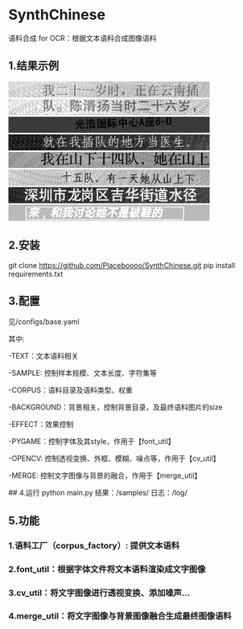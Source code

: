 # SynthChinese
语料合成 for OCR：根据文本语料合成图像语料

## 1.结果示例
![1.jpg](./demo/1.jpg)
![2.jpg](./demo/2.jpg)
![3.jpg](./demo/3.jpg)
![4.jpg](./demo/4.jpg)
![5.jpg](./demo/5.jpg)
![6.jpg](./demo/6.jpg)
![7.jpg](./demo/7.jpg)
![8.jpg](./demo/8.jpg)

## 2.安装
git clone  https://github.com/Placeboooo/SynthChinese.git
pip install requirements.txt
## 3.配置
<p>见/configs/base.yaml<p>
<p>其中:<p>
  <p>-TEXT：文本语料相关<p>
  <p>  -SAMPLE: 控制样本规模、文本长度、字符集等<p>
  <p>  -CORPUS：语料目录及语料类型、权重<p>
  <p>-BACKGROUND：背景相关，控制背景目录，及最终语料图片的size<p>
  <p>-EFFECT：效果控制<p>
  <p>  -PYGAME：控制字体及其style，作用于【font_util】<p>
  <p>  -OPENCV: 控制透视变换、外框、模糊、噪点等，作用于【cv_util】<p>
  <p>  -MERGE: 控制文字图像与背景的融合，作用于【merge_util】<p>
## 4.运行
python main.py
结果：/samples/
日志：/log/

## 5.功能
### 1.语料工厂（corpus_factory）: 提供文本语料
### 2.font_util：根据字体文件将文本语料渲染成文字图像
### 3.cv_util：将文字图像进行透视变换、添加噪声...
### 4.merge_util：将文字图像与背景图像融合生成最终图像语料



